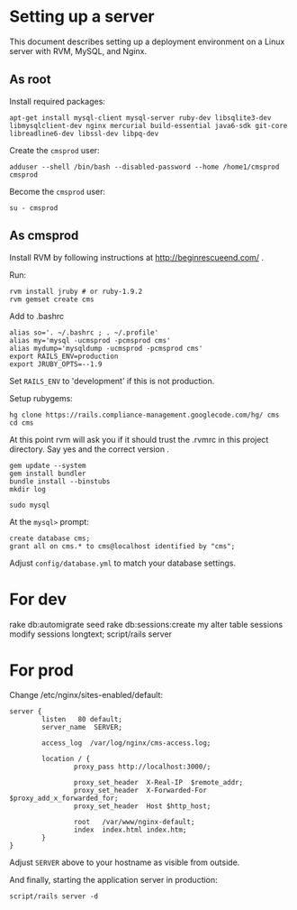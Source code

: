 
Setting up a server
===================

This document describes setting up a deployment environment on a Linux server with RVM, MySQL, and Nginx.


As root
-------

Install required packages:

    apt-get install mysql-client mysql-server ruby-dev libsqlite3-dev libmysqlclient-dev nginx mercurial build-essential java6-sdk git-core libreadline6-dev libssl-dev libpq-dev

Create the `cmsprod` user:

    adduser --shell /bin/bash --disabled-password --home /home1/cmsprod cmsprod

Become the `cmsprod` user:

    su - cmsprod


As cmsprod
----------

Install RVM by following instructions at http://beginrescueend.com/ .

Run:

    rvm install jruby # or ruby-1.9.2
    rvm gemset create cms

Add to .bashrc

    alias so='. ~/.bashrc ; . ~/.profile'
    alias my='mysql -ucmsprod -pcmsprod cms'
    alias mydump='mysqldump -ucmsprod -pcmsprod cms'
    export RAILS_ENV=production
    export JRUBY_OPTS=--1.9

Set `RAILS_ENV` to 'development' if this is not production.

Setup rubygems:

    hg clone https://rails.compliance-management.googlecode.com/hg/ cms
    cd cms

At this point rvm will ask you if it should trust the .rvmrc in this project directory.  Say yes and the correct version .

    gem update --system
    gem install bundler
    bundle install --binstubs
    mkdir log

    sudo mysql

At the `mysql>` prompt:

    create database cms;
    grant all on cms.* to cms@localhost identified by "cms";

Adjust `config/database.yml` to match your database settings.


For dev
=======

  rake db:automigrate seed
  rake db:sessions:create
  my
      alter table sessions modify sessions longtext;
  script/rails server

For prod
========

Change /etc/nginx/sites-enabled/default:

    server {
            listen   80 default;
            server_name  SERVER;

            access_log  /var/log/nginx/cms-access.log;

            location / {
                    proxy_pass http://localhost:3000/;

                    proxy_set_header  X-Real-IP  $remote_addr;
                    proxy_set_header  X-Forwarded-For $proxy_add_x_forwarded_for;
                    proxy_set_header  Host $http_host;

                    root   /var/www/nginx-default;
                    index  index.html index.htm;
            }
    }

Adjust `SERVER` above to your hostname as visible from outside.

And finally, starting the application server in production:

    script/rails server -d

